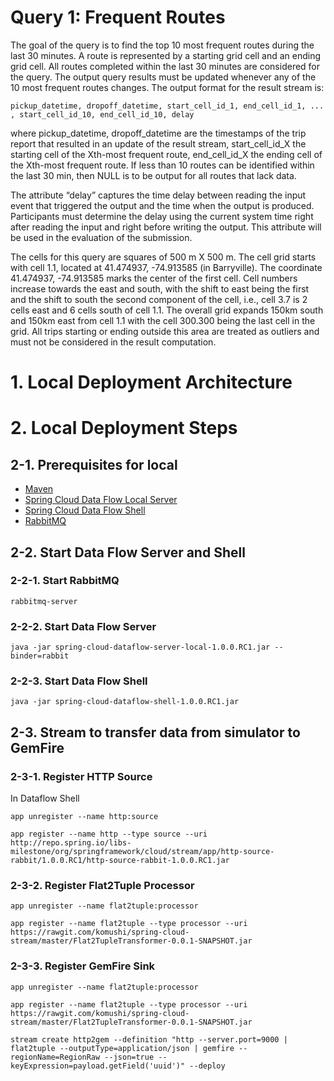 # Query 1: Frequent Routes

The goal of the query is to find the top 10 most frequent routes during the last 30 minutes. A route is represented by a starting grid cell and an ending grid cell. All routes completed within the last 30 minutes are considered for the query. The output query results must be updated whenever any of the 10 most frequent routes changes. The output format for the result stream is:

```
pickup_datetime, dropoff_datetime, start_cell_id_1, end_cell_id_1, ... , start_cell_id_10, end_cell_id_10, delay
```

where pickup_datetime, dropoff_datetime are the timestamps of the trip report that resulted in an update of the result stream, start_cell_id_X the starting cell of the Xth-most frequent route, end_cell_id_X the ending cell of the Xth-most frequent route. If less than 10 routes can be identified within the last 30 min, then NULL is to be output for all routes that lack data.

The attribute “delay” captures the time delay between reading the input event that triggered the output and the time when the output is produced. Participants must determine the delay using the current system time right after reading the input and right before writing the output. This attribute will be used in the evaluation of the submission.

The cells for this query are squares of 500 m X 500 m. The cell grid starts with cell 1.1, located at 41.474937, -74.913585 (in Barryville). The coordinate 41.474937, -74.913585 marks the center of the first cell. Cell numbers increase towards the east and south, with the shift to east being the first and the shift to south the second component of the cell, i.e., cell 3.7 is 2 cells east and 6 cells south of cell 1.1. The overall grid expands 150km south and 150km east from cell 1.1 with the cell 300.300 being the last cell in the grid. All trips starting or ending outside this area are treated as outliers and must not be considered in the result computation.

# 1. Local Deployment Architecture 
 


# 2. Local Deployment Steps 

## 2-1. Prerequisites for local

* [Maven](http://brewformulas.org/Maven)
* [Spring Cloud Data Flow Local Server](http://repo.spring.io/libs-milestone/org/springframework/cloud/spring-cloud-dataflow-server-local/1.0.0.RC1/spring-cloud-dataflow-server-local-1.0.0.RC1.jar)
* [Spring Cloud Data Flow Shell](http://repo.spring.io/libs-milestone/org/springframework/cloud/spring-cloud-dataflow-shell/1.0.0.RC1/spring-cloud-dataflow-shell-1.0.0.RC1.jar)
* [RabbitMQ](http://brewformulas.org/Rabbitmq)

## 2-2. Start Data Flow Server and Shell

### 2-2-1. Start RabbitMQ

```
rabbitmq-server
```

### 2-2-2. Start Data Flow Server

```
java -jar spring-cloud-dataflow-server-local-1.0.0.RC1.jar --binder=rabbit
```

### 2-2-3. Start Data Flow Shell

```
java -jar spring-cloud-dataflow-shell-1.0.0.RC1.jar
```

## 2-3. Stream to transfer data from simulator to GemFire 

### 2-3-1. Register HTTP Source

In Dataflow Shell

```
app unregister --name http:source

app register --name http --type source --uri http://repo.spring.io/libs-milestone/org/springframework/cloud/stream/app/http-source-rabbit/1.0.0.RC1/http-source-rabbit-1.0.0.RC1.jar
```

### 2-3-2. Register Flat2Tuple Processor

```
app unregister --name flat2tuple:processor

app register --name flat2tuple --type processor --uri https://rawgit.com/komushi/spring-cloud-stream/master/Flat2TupleTransformer-0.0.1-SNAPSHOT.jar
```

### 2-3-3. Register GemFire Sink

```
app unregister --name flat2tuple:processor

app register --name flat2tuple --type processor --uri https://rawgit.com/komushi/spring-cloud-stream/master/Flat2TupleTransformer-0.0.1-SNAPSHOT.jar
```

```
stream create http2gem --definition "http --server.port=9000 | flat2tuple --outputType=application/json | gemfire --regionName=RegionRaw --json=true --keyExpression=payload.getField('uuid')" --deploy
```
